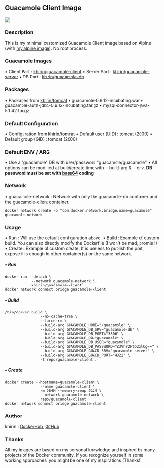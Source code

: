 ## Guacamole Client Image

[![](https://images.microbadger.com/badges/image/khirin/guacamole-client.svg)](https://microbadger.com/images/khirin/mariadb "Get your own image badge on microbadger.com")

### Description
This is my minimal customized Guacamole Client image based on Alpine (with [my alpine image](https://hub.docker.com/r/khirin/alpine/)).
No root process.

### Guacamole Images
• Client Part : [khirin/guacamole-client](https://hub.docker.com/r/khirin/guacamole-client/)
• Server Part : [khirin/guacamole-server](https://hub.docker.com/r/khirin/guacamole-server/)
• DB Part : [khirin/guacamole-db](https://hub.docker.com/r/khirin/guacamole-db/)

### Packages
• Packages from [khirin/tomcat](https://hub.docker.com/r/khirin/tomcat/)
• guacamole-0.9.12-incubating.war
• guacamole-auth-jdbc-0.9.12-incubating.tar.gz
• mysql-connector-java-5.1.42.tar.gz

### Default Configuration
• Configuration from [khirin/tomcat](https://hub.docker.com/r/khirin/tomcat/)
• Default user (UID) : tomcat (2000)
• Default group (GID) : tomcat (2000)

### Default ENV / ARG
• Use a "guacamole" DB with user/password "guacamole/guacamole"
• All options can be modified at build/create time with --build-arg & --env.
**DB password must be set with [base64](https://www.base64encode.org/) coding.**

### Network
• guacamole-network : Network with only the guacamole-db container and the guacamole-client container.
```shell
docker network create -o "com.docker.network.bridge.name=guacamole" guacamole-network
```
### Usage
• Run : Will use the default configuration above.
• Build : Example of custom build. You can also directly modify the Dockerfile (I won't be mad, promis !)
• Create : Example of custom create. It is useless to publish the port, expose it is enough to other container(s) on the same network.

##### • Run
```shell
docker run --detach \
			--network guacamole-network \
			khirin/guacamole-client`
docker network connect bridge guacamole-client
```

##### • Build
```shell
/bin/docker build \
                --no-cache=true \
                --force-rm \
                --build-arg GUACAMOLE_HOME="/guacamole" \
                --build-arg GUACAMOLE_DB_SRV="guacamole-db" \
                --build-arg GUACAMOLE_DB_PORT="3306" \
                --build-arg GUACAMOLE_DB="guacamole" \
                --build-arg GUACAMOLE_DB_USER="guacamole" \
                --build-arg GUACAMOLE_DB_PASSWORD="Z3VhY2Ftb2xlCg==" \
                --build-arg GUACAMOLE_GUACD_SRV="guacamole-server" \
                --build-arg GUACAMOLE_GUACD_PORT="4822" \
                -t repo/guacamole-client .
```

##### • Create
```shell
docker create --hostname=guacamole-client \
                --name guacamole-client \
                -m 384M --memory-swap 512M \
                --network guacamole-network \
                repo/guacamole-client
docker network connect bridge guacamole-client
```

### Author
khirin : [DockerHub](https://hub.docker.com/u/khirin/), [GitHub](https://github.com/khirin?tab=repositories)

### Thanks
All my images are based on my personal knowledge and inspired by many projects of the Docker community.
If you recognize yourself in some working approaches, you might be one of my inspirations (Thanks!).

